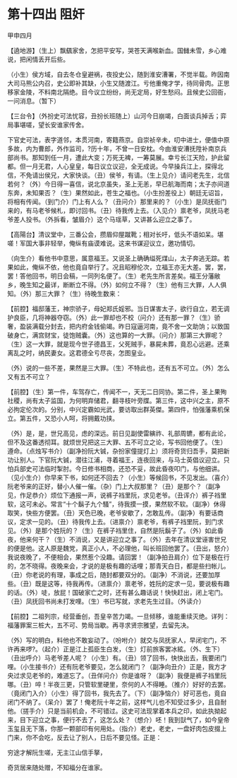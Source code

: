 # 第十四出 阻奸

甲申四月

【遶地游】（生上）飘颻家舍，怎把平安写，哭苍天满喉新血。国雠未雪，乡心难说，把闲情丢开后些。

（小生）侯方域，自去冬仓皇避祸，夜投史公，随到淮安漕署，不觉半载。昨因南大司马熊公内召，史公即补其缺，小生又随渡江。亏他重俺才学，待同骨肉。正思移家金陵，不料南北隔绝。目今议立纷纷，尚无定局，好生愁闷。且候史公回衙，一问消息。（暂下）

【三台令】（外扮史可法忧容，丑扮长班随上）山河今日崩竭，白面谈兵掉舌；弈局事堪嗟，望长安谁家传舍。

下官史可法，表字道邻，本贯河南，寄籍燕京。自崇祯辛未，叨中进士，便值中原多故，内为曹郎，外作监司，?历十年，不曾一日安枕。今由淮安漕抚陞补南京兵部尚书。那知到任一月，遭此大变；万死无裨，一筹莫展。幸亏长江天险，护此留都。但一月无君，人心皇皇，每日议立议迎，全无成说。今早操兵江上，探得北信，不免请出侯兄，大家快谈。（丑）侯爷，有请。（生上见介）请问老先生，北信若何？（外）今日得一喜信，说北京虽失，圣上无恙，早已航海而南；太子亦间道东奔，未知果否？（生）果然如此，苍生之福也。（小生扮差役上）朝廷无诏旨，将相有传闻。（到门介）门上有人么？（丑问介）那里来的？（小生）是凤抚衙门来的，有马老爷候札，即讨回书。（丑）待我传上去。（入见介）禀老爷，凤抚马老爷差人投书。（外拆看，皱眉介）这个马瑶草，又讲甚么迎立之事了。

【高陽台】清议堂中，三番公会，攒眉仰屋蹴靴；相对长吁，低头不语如呆。堪嗟！军国大事非轻举，俺纵有庙谟难说。这来书谋迎议立，邀功情切。

（向生介）看他书中意思，属意福王。又说圣上确确缢死煤山，太子奔逃无踪。若果如此，俺纵不依，他也竟自举行了。况且昭穆伦次，立福王亦无大差。罢，罢，罢！答他回书，明日会稿，一同列名便了。（生）老先生所言差矣。福王分藩敝乡，晚生知之最详，断断立不得。（外）如何立不得？（生）他有三大罪，人人俱知。（外）那三大罪？（生）待晚生数来：

【前腔】福邸藩王，神宗骄子，母妃郑氏婬邪。当日谋害太子，欲行自立，若无调护良臣，几将神器夺窃。（外）此一罪却也不校（问介）还有那一罪？（生）骄奢，盈装满载分封去，把内府金钱偷竭。昨日寇逼河南，竟不舍一文助饷；以致国破身亡，满宫财宝，徒饱贼囊。（外）这也算的一大罪。（问介）那第三大罪呢？（生）这一大罪，就是现今世子德昌王，父死贼手，暴屍未葬，竟忍心远避。还乘离乱之时，纳民妻女。这君德全亏尽丧，怎图皇业。

（外）说的一些不差，果然是三大罪。（生）不特此也，还有五不可立。（外）怎么又有五不可立？

【前腔】（生）第一件，车驾存亡，传闻不一，天无二日同协。第二件，圣上果殉社稷，尚有太子监国，为何明弃储君，翻寻枝叶旁牒。第三件，这中兴之主，原不必拘定伦次的。分别，中兴定霸如光武，要访取出群英傑。第四件，怕强藩乘机保立。第五件，又恐小人呵，将拥戴功挟。

（外）是，是，世兄高见，虑的深远。前日见副使雷縯祚、礼部周镳，都有此论，但不及这番透彻耳。就烦世兄把这三大罪、五不可立之论，写书回他便了。（生）遵命。（点烛写书介）（副净扮阮大铖，杂扮家僮提灯上）须将奇货归吾手，莫把新功让别人。下官阮大铖，潜往江浦，寻着福王，连夜回来，与马士英倡议迎立。只怕兵部史可法临时掣肘。今日修书相商，还恐不妥，故此昏夜叩门，与他细讲。（见小生介）你早来下书，如何还不回去？（小生）等候回书，不见发出。（喜介）阮老爷来的正好，替小人催一催。（杂）门上大叔那里？（丑）是那个？（副净见，作足恭介）烦位下通报一声，说裤子裆里阮，求见老爷。（丑诨介）裤子裆里软，这可未必。常言“十个鬍子九个騷”，待我摸一摸，果然软不软。（副净）休得取笑，快些方便罢。（丑）天色已晚，老爷安歇了，怎敢乱传。（副净）有要话商议，定求一见的。（丑）待我传上去。（进禀介）禀老爷，有裤子裆里阮，到门求见。（外）是那个姓阮的？（生）在裤子裆里住，自然是阮鬍子了。（外）如此昏夜，他来何干？（生）不消说，又是讲迎立之事了。（外）去年在清议堂诬害世兄的便是他。这人原是魏党，真正小人，不必理他，叫长班回他罢了。（丑出，怒介）我说夜晚了，不便相会，果然惹个没趣。请回罢！（副净拍丑肩介）位下是极在行的，怎不晓得。夜晚来会，才说的是极有趣的话哩；那青天白日，都是些扫帐儿。（丑）你老说的有理，事成之后，随封都要双分的。（副净）不消说，还要加厚些。（丑）既是这等，待我再传。（进禀介）禀老爷，姓阮的定求一见，要说极有趣的话。（外）唗，放屁！国破家亡之时，还有甚么趣话说！快快赶出，闭上宅门。（丑）凤抚回书尚未打发哩。（生）书已写就，求老先生过目。（外读介）

【前腔】二祖列宗，经营垂创，吾皇辛苦力竭。一旦倾移，谁能重续灭绝。详列：福藩罪案三桩大，五不可、势局当歇。再寻求贤宗雅望，去留先决。

（外）写的明白，料他也不敢妄动了。（吩咐介）就交与凤抚家人，早闭宅门，不许再来啰?。（起介）正是江上孤臣生白发，（生）灯前旅客罢冰絃。（外、生下）（丑出呼介）马老爷差人呢？（小生）有。（丑）领了回书，快快出去，我要闭门哩。（小生接书介）还有阮老爷要见，怎么就闭门？（副净向丑介）正是，我方才央过求见老爷的，难道忘了。（丑佯问介）你是谁呀？（副净）我便是裤子裆里阮哪。（丑）啐！半夜三更，只管软里硬里，奈何的人不得睡。（推介）好好的去罢。（竟闭门入介）（小生）得了回书，我先去了。（下）（副净恼介）好可恶也，竟自闭门不纳了。（呆介）罢了！俺老阮十年之前，这样气儿也不知受过多少，且自耐他。（搓手介）只是当前机会，不可错过。这史可法现掌着本兵之印，如此执拗起来，目下迎立之事，便行不去了，这怎么处？（想介）呸！我到獃气了，如今皇帝玉玺且无下落，你那一颗部印有何用处。（指介）老史，老史，一盘好肉包皮掇上门来，你不会吃，反去让了别人，日后不要见怪。正是：

穷途才解阮生嗟，无主江山信手拏，

奇货居来随处赠，不知福分在谁家。